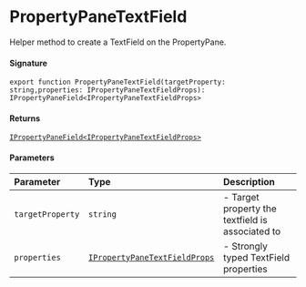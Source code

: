 # PropertyPaneTextField

Helper method to create a TextField on the PropertyPane.

#### Signature
`export function PropertyPaneTextField(targetProperty: string,properties: IPropertyPaneTextFieldProps): IPropertyPaneField<IPropertyPaneTextFieldProps>`

#### Returns
[`IPropertyPaneField<IPropertyPaneTextFieldProps>`](ipropertypanefield.md)


#### Parameters


| Parameter	   | Type    | Description |
|:-------------|:---------------|:------------|
| `targetProperty`    | `string` | - Target property the textfield is associated to |
| `properties`    | [`IPropertyPaneTextFieldProps`](ipropertypanetextfieldprops.md) | - Strongly typed TextField properties |

